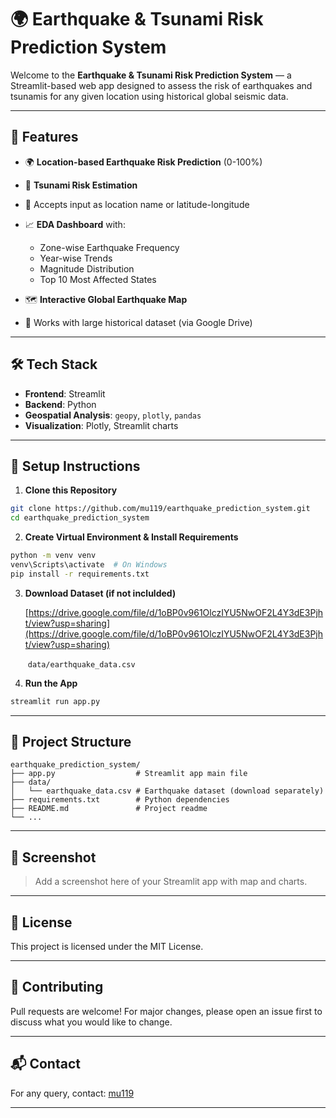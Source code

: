 # 🌍 Earthquake & Tsunami Risk Prediction System

Welcome to the **Earthquake & Tsunami Risk Prediction System** — a Streamlit-based web app designed to assess the risk of earthquakes and tsunamis for any given location using historical global seismic data.

---

## 🚀 Features

* 🌍 **Location-based Earthquake Risk Prediction** (0-100%)
* 🌊 **Tsunami Risk Estimation**
* 📍 Accepts input as location name or latitude-longitude
* 📈 **EDA Dashboard** with:

  * Zone-wise Earthquake Frequency
  * Year-wise Trends
  * Magnitude Distribution
  * Top 10 Most Affected States
* 🗺️ **Interactive Global Earthquake Map**
* 📂 Works with large historical dataset (via Google Drive)

---

## 🛠️ Tech Stack

* **Frontend**: Streamlit
* **Backend**: Python
* **Geospatial Analysis**: `geopy`, `plotly`, `pandas`
* **Visualization**: Plotly, Streamlit charts

---

## 🔧 Setup Instructions

1. **Clone this Repository**

```bash
git clone https://github.com/mu119/earthquake_prediction_system.git
cd earthquake_prediction_system
```

2. **Create Virtual Environment & Install Requirements**

```bash
python -m venv venv
venv\Scripts\activate  # On Windows
pip install -r requirements.txt
```

3. **Download Dataset (if not inclulded)**

   [https://drive.google.com/file/d/1oBP0v961OlczIYU5NwOF2L4Y3dE3Pjht/view?usp=sharing](https://drive.google.com/file/d/1oBP0v961OlczIYU5NwOF2L4Y3dE3Pjht/view?usp=sharing)

    `data/earthquake_data.csv`

4) **Run the App**

```bash
streamlit run app.py
```

---

## 📁 Project Structure

```
earthquake_prediction_system/
├── app.py                  # Streamlit app main file
├── data/
│   └── earthquake_data.csv # Earthquake dataset (download separately)
├── requirements.txt        # Python dependencies
├── README.md               # Project readme
└── ...
```

---

## 📸 Screenshot

> Add a screenshot here of your Streamlit app with map and charts.

---

## 📜 License

This project is licensed under the MIT License.

---

## 🤝 Contributing

Pull requests are welcome! For major changes, please open an issue first to discuss what you would like to change.

---

## 📬 Contact

For any query, contact: [mu119](https://github.com/mu119)

---
